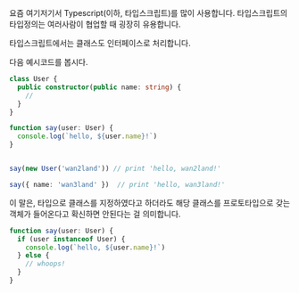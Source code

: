 
요즘 여기저기서 Typescript(이하, 타입스크립트)를 많이 사용합니다. 타입스크립트의 타입정의는 여러사람이 협업할 때 굉장히 유용합니다.



타입스크립트에서는 클래스도 인터페이스로 처리합니다.


다음 예시코드를 봅시다.

```ts
class User {
  public constructor(public name: string) {
    //
  }
}

function say(user: User) {
  console.log(`hello, ${user.name}!`)
}
```

```ts

say(new User('wan2land')) // print 'hello, wan2land!'

say({ name: 'wan3land' })  // print 'hello, wan3land!'
```

이 말은, 타입으로 클래스를 지정하였다고 하더라도 해당 클래스를 프로토타입으로 갖는 객체가 들어온다고 확신하면 안된다는 걸 의미합니다.

```ts
function say(user: User) {
  if (user instanceof User) {
    console.log(`hello, ${user.name}!`)
  } else {
    // whoops!
  }
}
```
